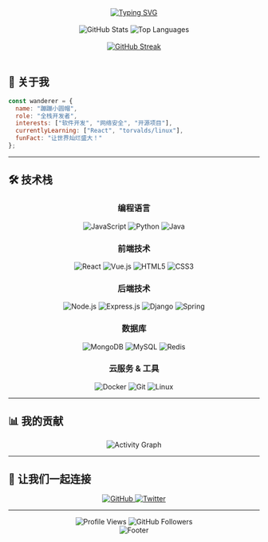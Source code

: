 <div align="center">
  <a href="https://git.io/typing-svg"><img src="https://readme-typing-svg.demolab.com?font=Fira+Code&pause=1000&width=435&lines=%E8%AE%A9%E4%B8%96%E7%95%8C%E7%81%BF%E7%83%82%E7%9B%9B%E5%A4%A7%EF%BC%81" alt="Typing SVG" /></a>
</div>

<br>

<div align="center">
  <img src="https://github-readme-stats.vercel.app/api?username=wanderer-fly&show_icons=true&theme=transparent&hide_border=true&count_private=true" alt="GitHub Stats" />
  <img src="https://github-readme-stats.vercel.app/api/top-langs/?username=wanderer-fly&layout=compact&theme=transparent&hide_border=true" alt="Top Languages" />
</div>

<br>

<div align="center">
  <a href="https://git.io/streak-stats"><img src="https://github-readme-streak-stats.herokuapp.com?user=wanderer-fly&theme=transparent&hide_border=true&locale=zh_Hant&short_numbers=true&date_format=M%20j%5B%2C%20Y%5D" alt="GitHub Streak" /></a>
</div>

<br>

## 🚀 关于我

```javascript
const wanderer = {
  name: "蹦蹦小圆帽",
  role: "全栈开发者",
  interests: ["软件开发", "网络安全", "开源项目"],
  currentlyLearning: ["React", "torvalds/linux"],
  funFact: "让世界灿烂盛大！"
};
```

---

## 🛠️ 技术栈

<div align="center">
  
### 编程语言
![JavaScript](https://img.shields.io/badge/JavaScript-F7DF1E?style=for-the-badge&logo=javascript&logoColor=black)
![Python](https://img.shields.io/badge/Python-3776AB?style=for-the-badge&logo=python&logoColor=white)
![Java](https://img.shields.io/badge/Java-ED8B00?style=for-the-badge&logo=java&logoColor=white)

### 前端技术
![React](https://img.shields.io/badge/React-20232A?style=for-the-badge&logo=react&logoColor=61DAFB)
![Vue.js](https://img.shields.io/badge/Vue.js-4FC08D?style=for-the-badge&logo=vue.js&logoColor=white)
![HTML5](https://img.shields.io/badge/HTML5-E34F26?style=for-the-badge&logo=html5&logoColor=white)
![CSS3](https://img.shields.io/badge/CSS3-1572B6?style=for-the-badge&logo=css3&logoColor=white)

### 后端技术
![Node.js](https://img.shields.io/badge/Node.js-43853D?style=for-the-badge&logo=node.js&logoColor=white)
![Express.js](https://img.shields.io/badge/Express.js-404D59?style=for-the-badge)
![Django](https://img.shields.io/badge/Django-092E20?style=for-the-badge&logo=django&logoColor=white)
![Spring](https://img.shields.io/badge/Spring-6DB33F?style=for-the-badge&logo=spring&logoColor=white)

### 数据库
![MongoDB](https://img.shields.io/badge/MongoDB-4EA94B?style=for-the-badge&logo=mongodb&logoColor=white)
![MySQL](https://img.shields.io/badge/MySQL-00000F?style=for-the-badge&logo=mysql&logoColor=white)
![Redis](https://img.shields.io/badge/Redis-DC382D?style=for-the-badge&logo=redis&logoColor=white)

### 云服务 & 工具
![Docker](https://img.shields.io/badge/Docker-2496ED?style=for-the-badge&logo=docker&logoColor=white)
![Git](https://img.shields.io/badge/Git-F05032?style=for-the-badge&logo=git&logoColor=white)
![Linux](https://img.shields.io/badge/Linux-FCC624?style=for-the-badge&logo=linux&logoColor=black)

</div>

---

## 📊 我的贡献

<div align="center">
  <img src="https://github-readme-activity-graph.vercel.app/graph?username=wanderer-fly&theme=tokyonight&hide_border=true" alt="Activity Graph" />
</div>

---

## 🤝 让我们一起连接

<div align="center">
  <a href="https://github.com/wanderer-fly">
    <img src="https://img.shields.io/badge/GitHub-100000?style=for-the-badge&logo=github&logoColor=white" alt="GitHub" />
  </a>
  <a href="https://twitter.com/wandererfly">
    <img src="https://img.shields.io/badge/Twitter-1DA1F2?style=for-the-badge&logo=twitter&logoColor=white" alt="Twitter" />
  </a>
</div>

---

<div align="center">
  <img src="https://komarev.com/ghpvc/?username=wanderer-fly&label=Profile%20views&color=0e75b6&style=flat" alt="Profile Views" />
  <img src="https://img.shields.io/github/followers/wanderer-fly?label=Followers&style=social" alt="GitHub Followers" />
</div>

<div align="center">
  <img src="https://capsule-render.vercel.app/api?type=waving&color=gradient&height=100&section=footer" alt="Footer" />
</div>
